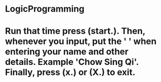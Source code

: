 # LogicProgramming
# Run that time press (start.). Then, whenever you input, put the ' ' when entering your name and other details. Example 'Chow Sing Qi'. Finally, press (x.) or (X.) to exit.   
